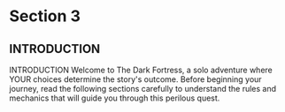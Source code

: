 # Section 3

## INTRODUCTION

INTRODUCTION
Welcome to The Dark Fortress, a solo adventure where YOUR choices determine the story's outcome.
Before beginning your journey, read the following sections carefully to understand the rules and mechanics that will guide you through this perilous quest.